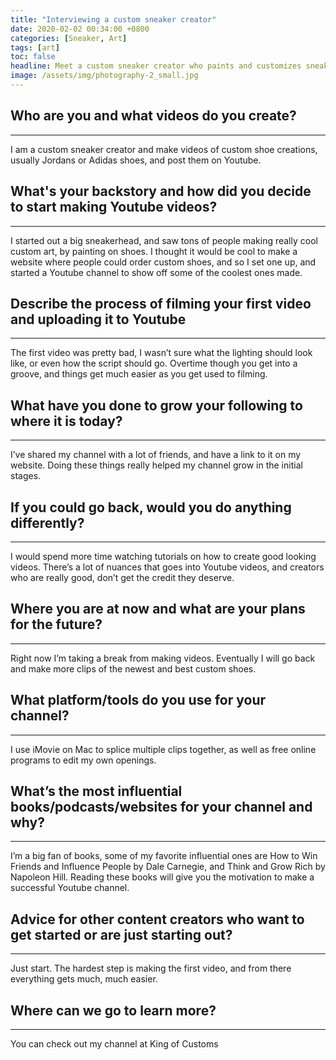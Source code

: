 ```yaml
---
title: "Interviewing a custom sneaker creator"
date: 2020-02-02 00:34:00 +0800
categories: [Sneaker, Art]
tags: [art]
toc: false
headline: Meet a custom sneaker creator who paints and customizes sneakers from big brands like Adidas, Nike, and Reebok.
image: /assets/img/photography-2_small.jpg
---
```


## Who are you and what videos do you create?
_____________________________________________

I am a custom sneaker creator and make videos of custom shoe creations, usually Jordans or Adidas shoes, and post them on Youtube.

## What's your backstory and how did you decide to start making Youtube videos?
_______________________________________________________________________________

I started out a big sneakerhead, and saw tons of people making really cool custom art, by painting on shoes. I thought it would be cool to make a website where people could order custom shoes, and so I set one up, and started a Youtube channel to show off some of the coolest ones made.

## Describe the process of filming your first video and uploading it to Youtube
______________________________________________________________________________

The first video was pretty bad, I wasn’t sure what the lighting should look like, or even how the script should go. Overtime though you get into a groove, and things get much easier as you get used to filming.

## What have you done to grow your following to where it is today?
_________________________________________________________________

I’ve shared my channel with a lot of friends, and have a link to it on my website. Doing these things really helped my channel grow in the initial stages.

## If you could go back, would you do anything differently?
__________________________________________________________

I would spend more time watching tutorials on how to create good looking videos. There’s a lot of nuances that goes into Youtube videos, and creators who are really good, don’t get the credit they deserve.

## Where you are at now and what are your plans for the future?
______________________________________________________________

Right now I’m taking a break from making videos. Eventually I will go back and make more clips of the newest and best custom shoes.

## What platform/tools do you use for your channel?
__________________________________________________

I use iMovie on Mac to splice multiple clips together, as well as free online programs to edit my own openings.

## What’s the most influential books/podcasts/websites for your channel and why?
_______________________________________________________________________________

I’m a big fan of books, some of my favorite influential ones are How to Win Friends and Influence People by Dale Carnegie, and Think and Grow Rich by Napoleon Hill. Reading these books will give you the motivation to make a successful Youtube channel.

## Advice for other content creators who want to get started or are just starting out?
_____________________________________________________________________________________

Just start. The hardest step is making the first video, and from there everything gets much, much easier.

## Where can we go to learn more?
________________________________

You can check out my channel at King of Customs
